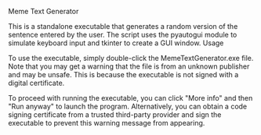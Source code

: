 Meme Text Generator

This is a standalone executable that generates a random version of the sentence entered by the user. The script uses the pyautogui module to simulate keyboard input and tkinter to create a GUI window.
Usage

To use the executable, simply double-click the MemeTextGenerator.exe file. Note that you may get a warning that the file is from an unknown publisher and may be unsafe. This is because the executable is not signed with a digital certificate.

To proceed with running the executable, you can click "More info" and then "Run anyway" to launch the program. Alternatively, you can obtain a code signing certificate from a trusted third-party provider and sign the executable to prevent this warning message from appearing.